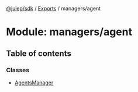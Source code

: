 [@julep/sdk](../README.md) / [Exports](../modules.md) / managers/agent

# Module: managers/agent

## Table of contents

### Classes

- [AgentsManager](../classes/managers_agent.AgentsManager.md)
